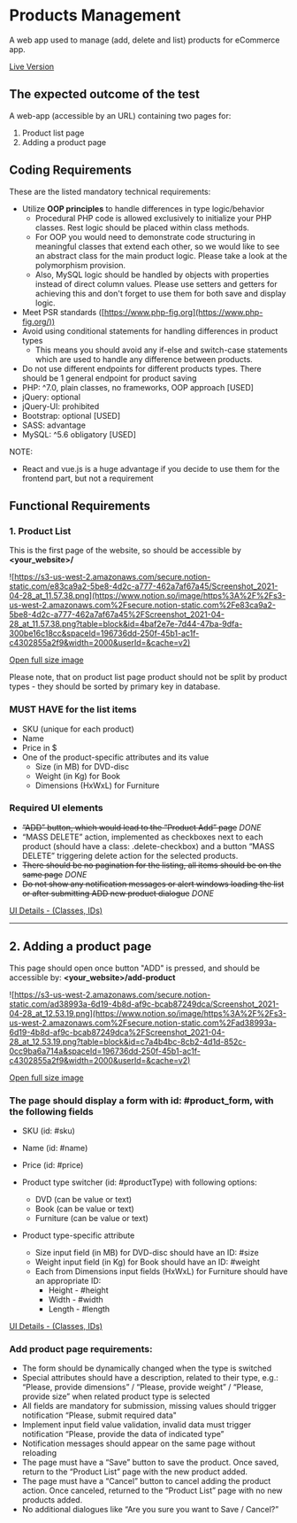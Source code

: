 # Products Management

A web app used to manage (add, delete and list) products for eCommerce app.

[Live Version]()

## The expected outcome of the test

A web-app (accessible by an URL) containing two pages for:

1. Product list page
2. Adding a product page

## Coding Requirements

These are the listed mandatory technical requirements:

- Utilize **OOP principles** to handle differences in type logic/behavior
  - Procedural PHP code is allowed exclusively to initialize your PHP classes. Rest logic should be placed within class methods.
  - For OOP you would need to demonstrate code structuring in meaningful classes that extend each other, so we would like to see an abstract class for the main product logic. Please take a look at the polymorphism provision.
  - Also, MySQL logic should be handled by objects with properties instead of direct column values. Please use setters and getters for achieving this and don't forget to use them for both save and display logic.
- Meet PSR standards ([https://www.php-fig.org](https://www.php-fig.org/))
- Avoid using conditional statements for handling differences in product types
  - This means you should avoid any if-else and switch-case statements which are used to handle any difference between products.
- Do not use different endpoints for different products types. There should be 1 general endpoint for product saving
- PHP: ^7.0, plain classes, no frameworks, OOP approach [USED]
- jQuery: optional 
- jQuery-UI: prohibited 
- Bootstrap: optional [USED]
- SASS: advantage 
- MySQL: ^5.6 obligatory [USED]

NOTE:

- React and vue.js is a huge advantage if you decide to use them for the frontend part, but not a requirement

## Functional Requirements

### 1. Product List

This is the first page of the website, so should be accessible by **<your_website>/**

![https://s3-us-west-2.amazonaws.com/secure.notion-static.com/e83ca9a2-5be8-4d2c-a777-462a7af67a45/Screenshot_2021-04-28_at_11.57.38.png](https://www.notion.so/image/https%3A%2F%2Fs3-us-west-2.amazonaws.com%2Fsecure.notion-static.com%2Fe83ca9a2-5be8-4d2c-a777-462a7af67a45%2FScreenshot_2021-04-28_at_11.57.38.png?table=block&id=4baf2e7e-7d44-47ba-9dfa-300be16c18cc&spaceId=196736dd-250f-45b1-ac1f-c4302855a2f9&width=2000&userId=&cache=v2)

[Open full size image](https://docs.google.com/document/d/1PzYObzyNIMBnzvkg22qTTmEk7H4jSsO4P6Bj9IABa2Y/edit)

Please note, that on product list page product should not be split by product types - they should be sorted by primary key in database.

### MUST HAVE for the list items

- SKU (unique for each product)
- Name
- Price in $
- One of the product-specific attributes and its value
  - Size (in MB) for DVD-disc
  - Weight (in Kg) for Book
  - Dimensions (HxWxL) for Furniture

### Required UI elements

- ~~“ADD” button, which would lead to the “Product Add” page~~ *DONE*
- “MASS DELETE” action, implemented as checkboxes next to each product (should have a class: .delete-checkbox) and a button “MASS DELETE” triggering delete action for the selected products.
- ~~There should be no pagination for the listing, all items should be on the same page~~ *DONE*
- ~~Do not show any notification messages or alert windows loading the list or after submitting ADD new product dialogue~~ *DONE*

[UI Details - (Classes, IDs)](https://www.notion.so/d775ef461f6b4cb99dbd60e2a01cba92)

---

## 2. Adding a product page

This page should open once button "ADD" is pressed, and should be accessible by: **<your_website>/add-product**

![https://s3-us-west-2.amazonaws.com/secure.notion-static.com/ad38993a-6d19-4b8d-af9c-bcab87249dca/Screenshot_2021-04-28_at_12.53.19.png](https://www.notion.so/image/https%3A%2F%2Fs3-us-west-2.amazonaws.com%2Fsecure.notion-static.com%2Fad38993a-6d19-4b8d-af9c-bcab87249dca%2FScreenshot_2021-04-28_at_12.53.19.png?table=block&id=c7a4b4bc-8cb2-4d1d-852c-0cc9ba6a714a&spaceId=196736dd-250f-45b1-ac1f-c4302855a2f9&width=2000&userId=&cache=v2)

[Open full size image](https://docs.google.com/document/d/1wu2J2Jp4KAYEVyQ6B7KSGFp_7oeDttH7DwOPLMARfws/edit)

### The page should display a form with id: #product_form, with the following fields

- SKU (id: #sku)
- Name (id: #name)
- Price (id: #price)

- Product type switcher (id: #productType) with following options:
  - DVD (can be value or text)
  - Book (can be value or text)
  - Furniture (can be value or text)

- Product type-specific attribute
  - Size input field (in MB) for DVD-disc should have an ID: #size
  - Weight input field (in Kg) for Book should have an ID: #weight
  - Each from Dimensions input fields (HxWxL) for Furniture should have an appropriate ID:
    - Height - #height
    - Width - #width
    - Length - #length

[UI Details - (Classes, IDs)](https://www.notion.so/b79ea3aa68c3453db4362254ec58e1a0)

### **Add product page requirements:**

- The form should be dynamically changed when the type is switched
- Special attributes should have a description, related to their type, e.g.: “Please, provide dimensions” / “Please, provide weight” / “Please, provide size” when related product type is selected
- All fields are mandatory for submission, missing values should trigger notification “Please, submit required data"
- Implement input field value validation, invalid data must trigger notification “Please, provide the data of indicated type”
- Notification messages should appear on the same page without reloading
- The page must have a “Save” button to save the product. Once saved, return to the “Product List” page with the new product added.
- The page must have a “Cancel” button to cancel adding the product action. Once canceled, returned to the “Product List” page with no new  products added.
- No additional dialogues like “Are you sure you want to Save / Cancel?”
